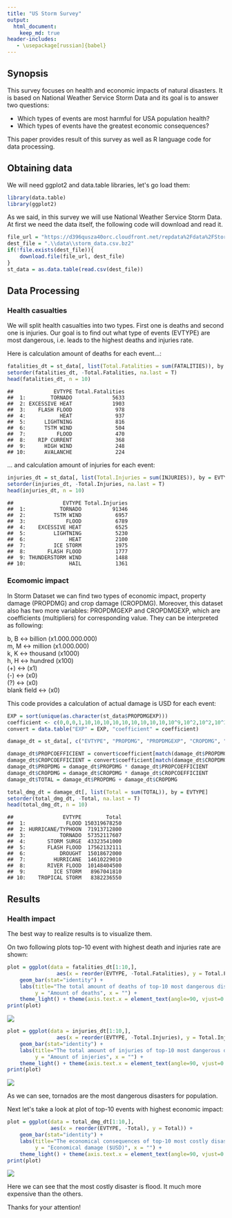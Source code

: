 ```yaml
---
title: "US Storm Survey"
output: 
  html_document:
    keep_md: true
header-includes:
   - \usepackage[russian]{babel}
---
```


## Synopsis  

This survey focuses on health and economic impacts of natural disasters. It is based on National Weather Service Storm Data and its goal is to answer two questions:  

* Which types of events are most harmful for USA population health?
* Which types of events have the greatest economic consequences?

This paper provides result of this survey as well as R language code for data processing. 


##  Obtaining data

We will need ggplot2 and data.table libraries, let's go load them:


```r
library(data.table)
library(ggplot2)
```

As we said, in this survey we will use National Weather Service Storm Data. At first we need the data itself, the following code will download and read it. 


```r
file_url = "https://d396qusza40orc.cloudfront.net/repdata%2Fdata%2FStormData.csv.bz2"
dest_file = ".\\data\\storm_data.csv.bz2"
if(!file.exists(dest_file)){
    download.file(file_url, dest_file)
}
st_data = as.data.table(read.csv(dest_file))
```

## Data Processing

### Health casualties

We will split health casualties into two types. First one is deaths and second one is injuries. Our goal is to find out what type of events (EVTYPE) are most dangerous, i.e. leads to the highest deaths and injuries rate. 

Here is calculation amount of deaths for each event...:


```r
fatalities_dt = st_data[, list(Total.Fatalities = sum(FATALITIES)), by = EVTYPE]
setorder(fatalities_dt, -Total.Fatalities, na.last = T)
head(fatalities_dt, n = 10)
```

```
##             EVTYPE Total.Fatalities
##  1:        TORNADO             5633
##  2: EXCESSIVE HEAT             1903
##  3:    FLASH FLOOD              978
##  4:           HEAT              937
##  5:      LIGHTNING              816
##  6:      TSTM WIND              504
##  7:          FLOOD              470
##  8:    RIP CURRENT              368
##  9:      HIGH WIND              248
## 10:      AVALANCHE              224
```

... and calculation amount of injuries for each event:


```r
injuries_dt = st_data[, list(Total.Injuries = sum(INJURIES)), by = EVTYPE]
setorder(injuries_dt, -Total.Injuries, na.last = T)
head(injuries_dt, n = 10)
```

```
##                EVTYPE Total.Injuries
##  1:           TORNADO          91346
##  2:         TSTM WIND           6957
##  3:             FLOOD           6789
##  4:    EXCESSIVE HEAT           6525
##  5:         LIGHTNING           5230
##  6:              HEAT           2100
##  7:         ICE STORM           1975
##  8:       FLASH FLOOD           1777
##  9: THUNDERSTORM WIND           1488
## 10:              HAIL           1361
```

### Ecomomic impact

In Storm Dataset we can find two types of economic impact, property damage (PROPDMG) and crop damage (CROPDMG). Moreover, this dataset also has two more variables: PROPDMGEXP and CROPDMGEXP, which are coefficients (multipliers) for corresponding value. They can be interpreted as following:  

b, B <-> billion (x1.000.000.000)  
m, M <-> million (x1.000.000)  
k, K <-> thousand (x1000)  
h, H <-> hundred (x100)  
(+) <-> (x1)  
(-) <-> (x0)  
(?) <-> (x0)  
blank field <-> (x0)  

This code provides a calculation of actual damage is USD for each event:


```r
EXP = sort(unique(as.character(st_data$PROPDMGEXP)))
coefficient <- c(0,0,0,1,10,10,10,10,10,10,10,10,10,10^9,10^2,10^2,10^3,10^6,10^6)
convert = data.table("EXP" = EXP, "coefficient" = coefficient)

damage_dt = st_data[, c("EVTYPE", "PROPDMG", "PROPDMGEXP", "CROPDMG", "CROPDMGEXP")]

damage_dt$PROPCOEFFICIENT = convert$coefficient[match(damage_dt$PROPDMGEXP, convert$EXP)]
damage_dt$CROPCOEFFICIENT = convert$coefficient[match(damage_dt$CROPDMGEXP, convert$EXP)]
damage_dt$PROPDMG = damage_dt$PROPDMG * damage_dt$PROPCOEFFICIENT
damage_dt$CROPDMG = damage_dt$CROPDMG * damage_dt$CROPCOEFFICIENT
damage_dt$TOTAL = damage_dt$PROPDMG + damage_dt$CROPDMG

total_dmg_dt = damage_dt[, list(Total = sum(TOTAL)), by = EVTYPE]
setorder(total_dmg_dt, -Total, na.last = T)
head(total_dmg_dt, n = 10)
```

```
##                EVTYPE        Total
##  1:             FLOOD 150319678250
##  2: HURRICANE/TYPHOON  71913712800
##  3:           TORNADO  57352117607
##  4:       STORM SURGE  43323541000
##  5:       FLASH FLOOD  17562132111
##  6:           DROUGHT  15018672000
##  7:         HURRICANE  14610229010
##  8:       RIVER FLOOD  10148404500
##  9:         ICE STORM   8967041810
## 10:    TROPICAL STORM   8382236550
```

## Results  
### Health impact  

The best way to realize results is to visualize them.  

On two following plots top-10 event with highest death and injuries rate are shown:


```r
plot = ggplot(data = fatalities_dt[1:10,], 
                aes(x = reorder(EVTYPE, -Total.Fatalities), y = Total.Fatalities)) + 
    geom_bar(stat="identity") + 
    labs(title="The total amount of deaths of top-10 most dangerous disasters.", 
         y = "Amount of deaths", x = "") + 
    theme_light() + theme(axis.text.x = element_text(angle=90, vjust=0.5, hjust=1))
print(plot)
```

![](Storm_Research_files/figure-html/unnamed-chunk-6-1.png)<!-- -->


```r
plot = ggplot(data = injuries_dt[1:10,], 
                aes(x = reorder(EVTYPE, -Total.Injuries), y = Total.Injuries)) + 
    geom_bar(stat="identity") + 
    labs(title="The total amount of injuries of top-10 most dangerous disasters.", 
         y = "Amount of injeries", x = "") + 
    theme_light() + theme(axis.text.x = element_text(angle=90, vjust=0.5, hjust=1))
print(plot)
```

![](Storm_Research_files/figure-html/unnamed-chunk-7-1.png)<!-- -->

As we can see, tornados are the most dangerous disasters for population.

Next let's take a look at plot of top-10 events with highest economic impact:


```r
plot = ggplot(data = total_dmg_dt[1:10,], 
              aes(x = reorder(EVTYPE, -Total), y = Total)) + 
    geom_bar(stat="identity") + 
    labs(title="The economical consequences of top-10 most costly disasters.", 
         y = "Economical damage ($USD)", x = "") + 
    theme_light() + theme(axis.text.x = element_text(angle=90, vjust=0.5, hjust=1))
print(plot)
```

![](Storm_Research_files/figure-html/unnamed-chunk-8-1.png)<!-- -->

Here we can see that the most costly disaster is flood. It much more expensive than the others.

Thanks for your attention! 


